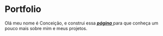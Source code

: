 # Portfolio </a> 

Olá meu nome é Conceição, e construi essa 
  <a href="https://conceicao-peres.github.io/encriptadorTextos/" target="_blank">  _**página**_ </a> para que conheça um pouco mais sobre mim e meus projetos.

